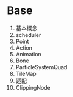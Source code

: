 # Base
1. 基本概念
2. scheduler
3. Point
4. Action
5. Animation
6. Bone
7. ParticleSystemQuad
8. TileMap
9. 适配
10. ClippingNode